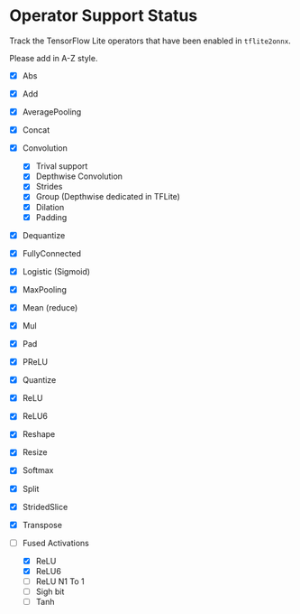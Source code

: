 Operator Support Status
=======================

Track the TensorFlow Lite operators that have been enabled in `tflite2onnx`.

Please add in A-Z style.

- [x] Abs
- [x] Add
- [x] AveragePooling
- [x] Concat
- [x] Convolution
    - [x] Trival support
    - [x] Depthwise Convolution
    - [x] Strides
    - [x] Group (Depthwise dedicated in TFLite)
    - [x] Dilation
    - [x] Padding
- [x] Dequantize
- [x] FullyConnected
- [x] Logistic (Sigmoid)
- [x] MaxPooling
- [x] Mean (reduce)
- [x] Mul
- [x] Pad
- [x] PReLU
- [x] Quantize
- [x] ReLU
- [x] ReLU6
- [x] Reshape
- [x] Resize
- [x] Softmax
- [x] Split
- [x] StridedSlice
- [x] Transpose

- [ ] Fused Activations
    - [x] ReLU
    - [x] ReLU6
    - [ ] ReLU N1 To 1
    - [ ] Sigh bit
    - [ ] Tanh
